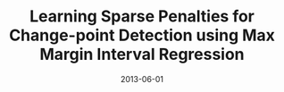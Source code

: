 ---
title: "Learning Sparse Penalties for Change-point Detection using Max Margin Interval Regression"
collection: publications
permalink: /publications/2013-06-01-Learning-Sparse-Penalties-for-Change-point-Detection-using-Max-Margin-Interval-Regression
date: 2013-06-01
paperurl: 'http://proceedings.mlr.press/v28/hocking13.html'
citation: 'T.&nbsp;D. Hocking, G.&nbsp;Rigaill, J.-P. Vert, &amp; F.&nbsp;R. Bach.
Learning sparse penalties for change-point detection using max margin interval regression.
In S.&nbsp;Dasgupta, &amp; D.&nbsp;McAllester (Eds), <em>Proceedings of the 30th International Conference on Machine Learning, (ICML 2013)</em>, volume&nbsp;28 of Proceedings of Machine Learning Research, 172–180. PMLR, 2013.'
---